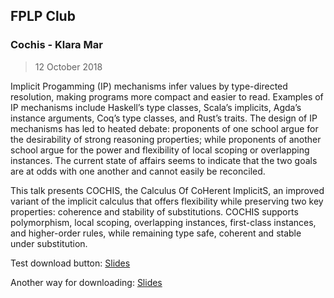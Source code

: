 ## FPLP Club

### Cochis - Klara Mar
> 12 October 2018

Implicit Progamming (IP) mechanisms infer values by type-directed resolution, 
making programs more compact and easier to read. Examples of IP mechanisms include 
Haskell’s type classes, Scala’s implicits, Agda’s instance arguments, Coq’s type 
classes, and Rust’s traits. The design of IP mechanisms has led to heated debate:
proponents of one school argue for the desirability of strong reasoning properties;
while proponents of another school argue for the power and flexibility of local 
scoping or overlapping instances. The current state of affairs seems to indicate 
that the two goals are at odds with one another and cannot easily be reconciled.

This talk presents COCHIS, the Calculus Of CoHerent ImplicitS, an improved variant
of the implicit calculus that offers flexibility while preserving two key properties:
coherence and stability of substitutions. COCHIS supports polymorphism, local 
scoping, overlapping instances, first-class instances, and higher-order rules, 
while remaining type safe, coherent and stable under substitution.

Test download button:
[Slides](slides/cochis.pdf)

Another way for downloading:
<a href="slides/cochis.pdf" download>Slides</a>
